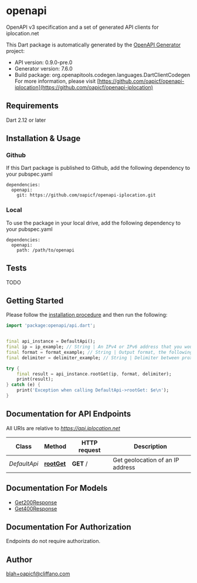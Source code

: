 # openapi
OpenAPI v3 specification and a set of generated API clients for iplocation.net

This Dart package is automatically generated by the [OpenAPI Generator](https://openapi-generator.tech) project:

- API version: 0.9.0-pre.0
- Generator version: 7.6.0
- Build package: org.openapitools.codegen.languages.DartClientCodegen
For more information, please visit [https://github.com/oapicf/openapi-iplocation](https://github.com/oapicf/openapi-iplocation)

## Requirements

Dart 2.12 or later

## Installation & Usage

### Github
If this Dart package is published to Github, add the following dependency to your pubspec.yaml
```
dependencies:
  openapi:
    git: https://github.com/oapicf/openapi-iplocation.git
```

### Local
To use the package in your local drive, add the following dependency to your pubspec.yaml
```
dependencies:
  openapi:
    path: /path/to/openapi
```

## Tests

TODO

## Getting Started

Please follow the [installation procedure](#installation--usage) and then run the following:

```dart
import 'package:openapi/api.dart';


final api_instance = DefaultApi();
final ip = ip_example; // String | An IPv4 or IPv6 address that you would like to lookup.
final format = format_example; // String | Output format, the following formats are supported: plain xml json jsonp php csv serialized
final delimiter = delimiter_example; // String | Delimiter between proxies. Can be used only with format plain. The following types are supported: 1 for \"\\n\", 2 for \"<br>\".

try {
    final result = api_instance.rootGet(ip, format, delimiter);
    print(result);
} catch (e) {
    print('Exception when calling DefaultApi->rootGet: $e\n');
}

```

## Documentation for API Endpoints

All URIs are relative to *https://api.iplocation.net*

Class | Method | HTTP request | Description
------------ | ------------- | ------------- | -------------
*DefaultApi* | [**rootGet**](doc//DefaultApi.md#rootget) | **GET** / | Get geolocation of an IP address


## Documentation For Models

 - [Get200Response](doc//Get200Response.md)
 - [Get400Response](doc//Get400Response.md)


## Documentation For Authorization

Endpoints do not require authorization.


## Author

blah+oapicf@cliffano.com

